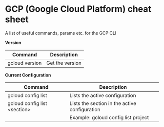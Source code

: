 # GCP (Google Cloud Platform) cheat sheet

A list of useful commands, params etc. for the GCP CLI

**Version** 

| Command | Description |
|---------|-------------|
| gcloud version | Get the version |

**Current Configuration**

| Command | Description |
|---------|-------------|
| gcloud config list | Lists the active configuration |
| gcloud config list &lt;section&gt;| Lists the section in the active configuration |
|                             | Example: gcloud config list project |
